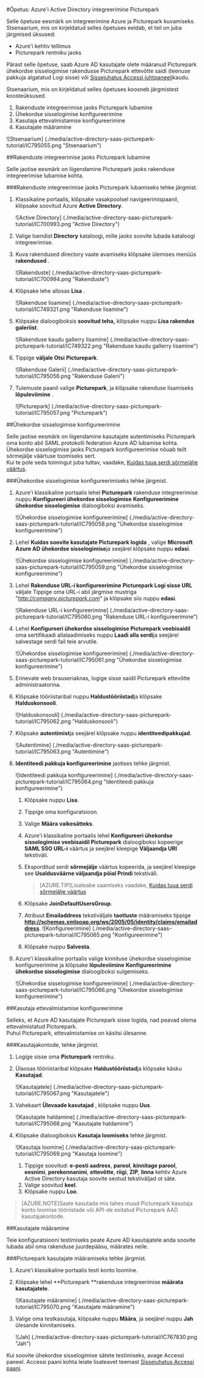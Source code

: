 <properties 
    pageTitle="Õpetus: Azure'i Active Directory integreerimine Picturepark | Microsoft Azure'i" 
    description="Saate teada, kuidas lubada ühekordse sisselogimise, automatiseeritud ettevalmistamise ja muud Azure Active Directory Picturepark abil!" 
    services="active-directory" 
    authors="jeevansd"  
    documentationCenter="na" 
    manager="femila"/>
<tags 
    ms.service="active-directory" 
    ms.devlang="na" 
    ms.topic="article" 
    ms.tgt_pltfrm="na" 
    ms.workload="identity" 
    ms.date="09/26/2016" 
    ms.author="jeedes" />

#<a name="tutorial-azure-active-directory-integration-with-picturepark"></a>Õpetus: Azure'i Active Directory integreerimine Picturepark
  
Selle õpetuse eesmärk on integreerimine Azure ja Picturepark kuvamiseks.  
Stsenaarium, mis on kirjeldatud selles õpetuses eeldab, et teil on juba järgmised üksused:

-   Azure'i kehtiv tellimus
-   Picturepark rentniku jaoks
  
Pärast selle õpetuse, saab Azure AD kasutajate olete määranud Picturepark ühekordse sisselogimise rakendusse Picturepark ettevõtte saidi (teenuse pakkuja algatatud Logi sisse) või [Sissejuhatus Accessi juhtpaneeli](active-directory-saas-access-panel-introduction.md)kaudu.
  
Stsenaarium, mis on kirjeldatud selles õpetuses koosneb järgmistest koosteüksused.

1.  Rakenduste integreerimise jaoks Picturepark lubamine
2.  Ühekordse sisselogimise konfigureerimine
3.  Kasutaja ettevalmistamise konfigureerimine
4.  Kasutajate määramine

![Stsenaarium] (./media/active-directory-saas-picturepark-tutorial/IC795055.png "Stsenaarium")

##<a name="enabling-the-application-integration-for-picturepark"></a>Rakenduste integreerimise jaoks Picturepark lubamine
  
Selle jaotise eesmärk on liigendamine Picturepark jaoks rakenduse integreerimise lubamise kohta.

###<a name="to-enable-the-application-integration-for-picturepark-perform-the-following-steps"></a>Rakenduste integreerimise jaoks Picturepark lubamiseks tehke järgmist.

1.  Klassikaline portaalis, klõpsake vasakpoolsel navigeerimispaanil, klõpsake soovitud Azure **Active Directory**.

    ![Active Directory] (./media/active-directory-saas-picturepark-tutorial/IC700993.png "Active Directory")

2.  Valige loendist **Directory** kataloogi, mille jaoks soovite lubada kataloogi integreerimise.

3.  Kuva rakendused directory vaate avamiseks klõpsake ülemises menüüs **rakendused** .

    ![Rakenduste] (./media/active-directory-saas-picturepark-tutorial/IC700994.png "Rakenduste")

4.  Klõpsake lehe allosas **Lisa** .

    ![Rakenduse lisamine] (./media/active-directory-saas-picturepark-tutorial/IC749321.png "Rakenduse lisamine")

5.  Klõpsake dialoogiboksis **soovitud teha,** klõpsake nuppu **Lisa rakendus galeriist**.

    ![Rakenduse kaudu gallerry lisamine] (./media/active-directory-saas-picturepark-tutorial/IC749322.png "Rakenduse kaudu gallerry lisamine")

6.  Tippige **väljale Otsi** **Picturepark**.

    ![Rakenduse Galerii] (./media/active-directory-saas-picturepark-tutorial/IC795056.png "Rakenduse Galerii")

7.  Tulemuste paanil valige **Picturepark**, ja klõpsake rakenduse lisamiseks **lõpuleviimine** .

    ![Picturepark] (./media/active-directory-saas-picturepark-tutorial/IC795057.png "Picturepark")

##<a name="configuring-single-sign-on"></a>Ühekordse sisselogimise konfigureerimine
  
Selle jaotise eesmärk on liigendamine kasutajate autentimiseks Picturepark oma konto abil SAML protokolli federation Azure AD lubamise kohta.  
Ühekordse sisselogimise jaoks Picturepark konfigureerimise nõuab teilt sõrmejälje väärtuse toomiseks sert.  
Kui te pole seda toimingut juba tuttav, vaadake, [Kuidas tuua serdi sõrmejälje väärtus](http://youtu.be/YKQF266SAxI).

###<a name="to-configure-single-sign-on-perform-the-following-steps"></a>Ühekordse sisselogimise konfigureerimiseks tehke järgmist.

1.  Azure'i klassikaline portaalis lehel **Picturepark** rakenduse integreerimise nuppu **Konfigureeri ühekordse sisselogimise** **Konfigureerimine ühekordse sisselogimise** dialoogiboksi avamiseks.

    ![Ühekordse sisselogimise konfigureerimine] (./media/active-directory-saas-picturepark-tutorial/IC795058.png "Ühekordse sisselogimise konfigureerimine")

2.  Lehel **Kuidas soovite kasutajate Picturepark logida** , valige **Microsoft Azure AD ühekordse sisselogimise**ja seejärel klõpsake nuppu **edasi**.

    ![Ühekordse sisselogimise konfigureerimine] (./media/active-directory-saas-picturepark-tutorial/IC795059.png "Ühekordse sisselogimise konfigureerimine")

3.  Lehel **Rakenduse URL-i konfigureerimine** **Picturepark Logi sisse URL** väljale Tippige oma URL-i abil järgmise mustriga "*http://company.picturepark.com*" ja klõpsake siis nuppu **edasi**.

    ![Rakenduse URL-i konfigureerimine] (./media/active-directory-saas-picturepark-tutorial/IC795060.png "Rakenduse URL-i konfigureerimine")

4.  Lehel **Konfigureeri ühekordse sisselogimise Picturepark veebisaidil** oma sertifikaadi allalaadimiseks nuppu **Laadi alla serdi**ja seejärel salvestage serdi fail teie arvutile.

    ![Ühekordse sisselogimise konfigureerimine] (./media/active-directory-saas-picturepark-tutorial/IC795061.png "Ühekordse sisselogimise konfigureerimine")

5.  Erinevate web brauseriaknas, logige sisse saidil Picturepark ettevõtte administraatorina.

6.  Klõpsake tööriistaribal nuppu **Haldustööriistad**ja klõpsake **Halduskonsooli**.

    ![Halduskonsooli] (./media/active-directory-saas-picturepark-tutorial/IC795062.png "Halduskonsooli")

7.  Klõpsake **autentimist**ja seejärel klõpsake nuppu **identiteedipakkujad**.

    ![Autentimine] (./media/active-directory-saas-picturepark-tutorial/IC795063.png "Autentimine")

8.  **Identiteedi pakkuja konfigureerimine** jaotises tehke järgmist.

    ![Identiteedi pakkuja konfigureerimine] (./media/active-directory-saas-picturepark-tutorial/IC795064.png "Identiteedi pakkuja konfigureerimine")

    1.  Klõpsake nuppu **Lisa**.
    2.  Tippige oma konfiguratsioon.
    3.  Valige **Määra vaikesätteks**.
    4.  Azure'i klassikaline portaalis lehel **Konfigureeri ühekordse sisselogimise veebisaidil Picturepark** dialoogiboksi kopeerige **SAML SSO URL-i** väärtus ja seejärel kleepige **Väljaandja URI** tekstiväli.
    5.  Eksporditud serdi **sõrmejälje** väärtus kopeerida, ja seejärel kleepige see **Usaldusväärne väljaandja pöial Prindi** tekstiväli.  

        >[AZURE.TIP]Lisateabe saamiseks vaadake, [Kuidas tuua serdi sõrmejälje väärtus](http://youtu.be/YKQF266SAxI)

    6.  Klõpsake **JoinDefaultUsersGroup**.
    7.  Atribuut **Emailaddress** tekstiväljale **taotluste** määramiseks tippige **http://schemas.xmlsoap.org/ws/2005/05/identity/claims/emailaddress**.
        ![Konfigureerimine] (./media/active-directory-saas-picturepark-tutorial/IC795065.png "Konfigureerimine")
    8.  Klõpsake nuppu **Salvesta**.

9.  Azure'i klassikaline portaalis valige kinnituse ühekordse sisselogimise konfigureerimine ja klõpsake **lõpuleviimine** **Konfigureerimine ühekordse sisselogimise** dialoogiboksi sulgemiseks.

    ![Ühekordse sisselogimise konfigureerimine] (./media/active-directory-saas-picturepark-tutorial/IC795066.png "Ühekordse sisselogimise konfigureerimine")

##<a name="configuring-user-provisioning"></a>Kasutaja ettevalmistamise konfigureerimine
  
Selleks, et Azure AD kasutajate Picturepark sisse logida, nad peavad olema ettevalmistatud Picturepark.  
Puhul Picturepark, ettevalmistamise on käsitsi ülesanne.

###<a name="to-provision-a-user-accounts-perform-the-following-steps"></a>Kasutajakontode, tehke järgmist.

1.  Logige sisse oma **Picturepark** rentniku.

2.  Ülaosas tööriistaribal klõpsake **Haldustööriistad**ja klõpsake käsku **Kasutajad**.

    ![Kasutajatele] (./media/active-directory-saas-picturepark-tutorial/IC795067.png "Kasutajatele")

3.  Vahekaart **Ülevaade kasutajad** , klõpsake nuppu **Uus**.

    ![Kasutajate haldamine] (./media/active-directory-saas-picturepark-tutorial/IC795068.png "Kasutajate haldamine")

4.  Klõpsake dialoogiboksis **Kasutaja loomiseks** tehke järgmist.

    ![Kasutaja loomine] (./media/active-directory-saas-picturepark-tutorial/IC795069.png "Kasutaja loomine")

    1.  Tippige soovitud: **e-posti aadress**, **parool**, **kinnitage parool**, **eesnimi**, **perekonnanimi**, **ettevõtte**, **riigi**, **ZIP**, **linna** kehtiv Azure Active Directory kasutaja soovite seotud tekstiväljad ot säte.
    2.  Valige soovitud **keel**.
    3.  Klõpsake nuppu **Loo**.

>[AZURE.NOTE]Saate kasutada mis tahes muud Picturepark kasutaja konto loomise tööriistade või API-de esitatud Picturepark AAD kasutajakontode.

##<a name="assigning-users"></a>Kasutajate määramine
  
Teie konfiguratsiooni testimiseks peate Azure AD kasutajatele anda soovite lubada abil oma rakenduse juurdepääsu, määrates neile.

###<a name="to-assign-users-to-picturepark-perform-the-following-steps"></a>Picturepark kasutajate määramiseks tehke järgmist.

1.  Azure'i klassikaline portaalis testi konto loomine.

2.  Klõpsake lehel **Picturepark **rakenduse integreerimise **määrata kasutajatele**.

    ![Kasutajate määramine] (./media/active-directory-saas-picturepark-tutorial/IC795070.png "Kasutajate määramine")

3.  Valige oma testkasutaja, klõpsake nuppu **Määra**, ja seejärel nuppu **Jah** ülesande kinnitamiseks.

    ![Jah] (./media/active-directory-saas-picturepark-tutorial/IC767830.png "Jah")
  
Kui soovite ühekordse sisselogimise sätete testimiseks, avage Accessi paneel. Accessi paani kohta leiate lisateavet teemast [Sissejuhatus Accessi paani](active-directory-saas-access-panel-introduction.md).